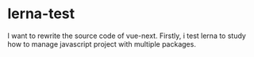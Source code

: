 # lerna-test
I want to rewrite the source code of vue-next.
Firstly, i test lerna to study how to manage javascript project with multiple packages.

